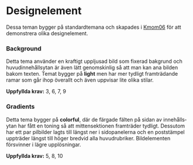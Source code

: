 Design&shy;element
==================

Dessa teman bygger på standard&shy;temana och skapades i [Kmom06](report/kmom06) för att demonstrera olika design&shy;element.


### Background

Detta tema använder en kraftigt uppljusad bild som fixerad bakgrund och huvud&shy;innehålls&shy;ytan är även lätt genom&shy;skinlig så att man kan ana bilden bakom texten. 
Temat bygger på **light** men har mer tydligt fram&shy;trädande ramar som går ihop överallt och även uppvisar lite olika stilar.

**Uppfyllda krav:** 3, 6, 7, 9


### Gradients

Detta tema bygger på **colorful**, där de färgade fälten på sidan av innehålls&shy;ytan har fått en toning så att mitten&shy;sektionen framträder tydligt. 
Dessutom har ett par pil&shy;bilder lagts till längst ner i sido&shy;panelerna och en post&shy;stämpel uppträder längst till höger bredvid alla huvud&shy;rubriker. 
Bild&shy;elementen försvinner i lägre upp&shy;lösningar.

**Uppfyllda krav:** 5, 8, 10
